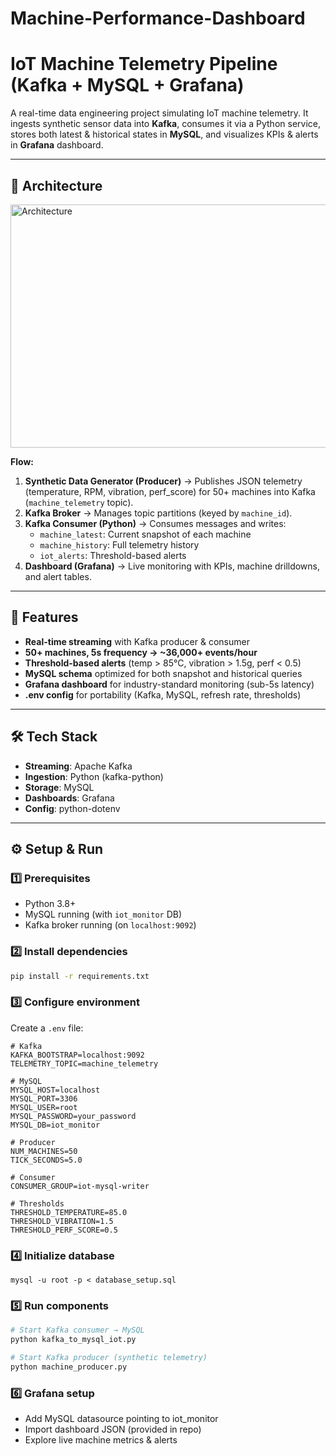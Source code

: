 # Machine-Performance-Dashboard
# IoT Machine Telemetry Pipeline (Kafka + MySQL + Grafana)

A real-time data engineering project simulating IoT machine telemetry. It ingests synthetic sensor data into **Kafka**, consumes it via a Python service, stores both latest & historical states in **MySQL**, and visualizes KPIs & alerts in **Grafana** dashboard.

---
## 📌 Architecture
<img width="1297" height="389" alt="Architecture" src="https://github.com/user-attachments/assets/4d6306be-4b59-466c-a333-900b0d956409" />

**Flow:**
1. **Synthetic Data Generator (Producer)** → Publishes JSON telemetry (temperature, RPM, vibration, perf_score) for 50+ machines into Kafka (`machine_telemetry` topic).
2. **Kafka Broker** → Manages topic partitions (keyed by `machine_id`).
3. **Kafka Consumer (Python)** → Consumes messages and writes:
   - `machine_latest`: Current snapshot of each machine
   - `machine_history`: Full telemetry history
   - `iot_alerts`: Threshold-based alerts
4. **Dashboard (Grafana)** → Live monitoring with KPIs, machine drilldowns, and alert tables.

---

## 🚀 Features

- **Real-time streaming** with Kafka producer & consumer
- **50+ machines, 5s frequency → ~36,000+ events/hour**
- **Threshold-based alerts** (temp > 85°C, vibration > 1.5g, perf < 0.5)
- **MySQL schema** optimized for both snapshot and historical queries
- **Grafana dashboard** for industry-standard monitoring (sub-5s latency)
- **.env config** for portability (Kafka, MySQL, refresh rate, thresholds)

---

## 🛠️ Tech Stack

- **Streaming**: Apache Kafka  
- **Ingestion**: Python (kafka-python)  
- **Storage**: MySQL  
- **Dashboards**: Grafana
- **Config**: python-dotenv

---  

## ⚙️ Setup & Run

### 1️⃣ Prerequisites
- Python 3.8+
- MySQL running (with `iot_monitor` DB)
- Kafka broker running (on `localhost:9092`)

### 2️⃣ Install dependencies
```bash
pip install -r requirements.txt
```

### 3️⃣ Configure environment
Create a `.env` file:
```env
# Kafka
KAFKA_BOOTSTRAP=localhost:9092
TELEMETRY_TOPIC=machine_telemetry

# MySQL
MYSQL_HOST=localhost
MYSQL_PORT=3306
MYSQL_USER=root
MYSQL_PASSWORD=your_password
MYSQL_DB=iot_monitor

# Producer
NUM_MACHINES=50
TICK_SECONDS=5.0

# Consumer
CONSUMER_GROUP=iot-mysql-writer

# Thresholds
THRESHOLD_TEMPERATURE=85.0
THRESHOLD_VIBRATION=1.5
THRESHOLD_PERF_SCORE=0.5
```

### 4️⃣ Initialize database
```
mysql -u root -p < database_setup.sql
```

### 5️⃣ Run components
```bash
# Start Kafka consumer → MySQL
python kafka_to_mysql_iot.py

# Start Kafka producer (synthetic telemetry)
python machine_producer.py
```
### 6️⃣ Grafana setup

- Add MySQL datasource pointing to iot_monitor
- Import dashboard JSON (provided in repo)
- Explore live machine metrics & alerts
